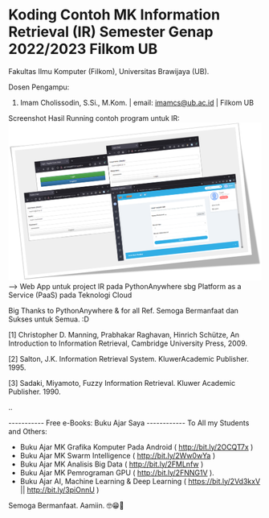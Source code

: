 # Koding Contoh MK Information Retrieval (IR) Semester Genap 2022/2023 Filkom UB
Fakultas Ilmu Komputer (Filkom), Universitas Brawijaya (UB).

Dosen Pengampu: 
1. Imam Cholissodin, S.Si., M.Kom. | email: imamcs@ub.ac.id | Filkom UB

Screenshot Hasil Running contoh program untuk IR:
![Ngrok x Flask on Google Colab - Login & Register - BigDataApps Rev2.1](https://github.com/imamcs19/FGA-Big-Data-Using-Python-Filkom-x-Mipa-UB-2021/blob/main/Ngrok%20x%20Flask%20on%20Google%20Colab%20-%20Login%20%26%20Register%20-%20BigDataApps%20Rev2.1.png)
--> Web App untuk project IR pada PythonAnywhere sbg Platform as a Service (PaaS) pada Teknologi Cloud


Big Thanks to PythonAnywhere & for all Ref. Semoga Bermanfaat dan Sukses untuk Semua. :D

[1] Christopher D. Manning, Prabhakar Raghavan, Hinrich Schütze, An Introduction  to  Information  Retrieval,  Cambridge  University  Press, 2009.

[2] Salton,    J.K.    Information    Retrieval    System.    KluwerAcademic Publisher. 1995.

[3] Sadaki,	Miyamoto,	Fuzzy	Information	Retrieval.	Kluwer	Academic Publisher. 1990.


..

----------- Free e-Books: Buku Ajar Saya ------------
 To All my Students and Others:
+ Buku Ajar MK Grafika Komputer Pada Android ( http://bit.ly/2OCQT7x​ )
+ Buku Ajar MK Swarm Intelligence ( http://bit.ly/2Ww0wYa​ )
+ Buku Ajar MK Analisis Big Data ( http://bit.ly/2FMLnfw​ ) 
+ Buku Ajar MK Pemrograman GPU ( http://bit.ly/2FNNG1V​ ).
+ Buku Ajar AI, Machine Learning & Deep Learning ( https://bit.ly/2Vd3kxV || http://bit.ly/3piOnnU )

Semoga Bermanfaat. Aamiin. 🤓😁🤲
